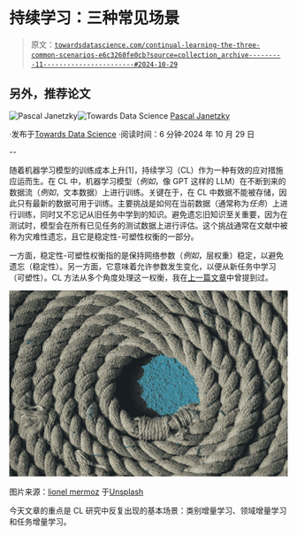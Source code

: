# 持续学习：三种常见场景

> 原文：[`towardsdatascience.com/continual-learning-the-three-common-scenarios-e6c3260fe0cb?source=collection_archive---------11-----------------------#2024-10-29`](https://towardsdatascience.com/continual-learning-the-three-common-scenarios-e6c3260fe0cb?source=collection_archive---------11-----------------------#2024-10-29)

## 另外，推荐论文

[](https://pascaljanetzky.medium.com/?source=post_page---byline--e6c3260fe0cb--------------------------------)![Pascal Janetzky](https://pascaljanetzky.medium.com/?source=post_page---byline--e6c3260fe0cb--------------------------------)[](https://towardsdatascience.com/?source=post_page---byline--e6c3260fe0cb--------------------------------)![Towards Data Science](https://towardsdatascience.com/?source=post_page---byline--e6c3260fe0cb--------------------------------) [Pascal Janetzky](https://pascaljanetzky.medium.com/?source=post_page---byline--e6c3260fe0cb--------------------------------)

·发布于[Towards Data Science](https://towardsdatascience.com/?source=post_page---byline--e6c3260fe0cb--------------------------------) ·阅读时间：6 分钟·2024 年 10 月 29 日

--

随着机器学习模型的训练成本上升[1]，持续学习（CL）作为一种有效的应对措施应运而生。在 CL 中，机器学习模型（*例如*，像 GPT 这样的 LLM）在不断到来的数据流（*例如*，文本数据）上进行训练。关键在于，在 CL 中数据不能被存储，因此只有最新的数据可用于训练。主要挑战是如何在当前数据（通常称为*任务*）上进行训练，同时又不忘记从旧任务中学到的知识。避免遗忘旧知识至关重要，因为在测试时，模型会在所有已见任务的测试数据上进行评估。这个挑战通常在文献中被称为灾难性遗忘，且它是稳定性-可塑性权衡的一部分。

一方面，稳定性-可塑性权衡指的是保持网络参数（*例如*，层权重）稳定，以避免遗忘（稳定性）。另一方面，它意味着允许参数发生变化，以便从新任务中学习（可塑性）。CL 方法从多个角度处理这一权衡，我在[上一篇文章](https://medium.com/towards-data-science/continual-learning-a-primer-e328ed1d072f)中曾提到过。

![](img/67d4ce51f17fed060c52239abcd559c4.png)

图片来源：[lionel mermoz](https://unsplash.com/@mermoz?utm_source=medium&utm_medium=referral) 于[Unsplash](https://unsplash.com/?utm_source=medium&utm_medium=referral)

今天文章的重点是 CL 研究中反复出现的基本场景：类别增量学习、领域增量学习和任务增量学习。
